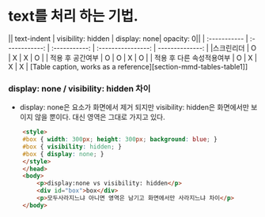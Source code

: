 # text를 처리 하는 기법.

|| text-indent  | visibility: hidden | display: none| opacity: 0||
| :----------- | :------------: | :-----------: | :----------------: | --------------: |
|스크린리더 | O          | X         |  X          | O               |
| 적용 후 공간여부 | O     | O               | X               | O               |
| 적용 후 다른 속성적용여부  | O     | X               | X               | X               |
[Table caption, works as a reference][section-mmd-tables-table1]]


### display: none / visibility: hidden 차이
- display: none은 요소가 화면에서 제거 되지만
visibility: hidden은 화면에서만 보이지 않을 뿐이다.
대신 영역은 그대로 가지고 있다.

```html
	<style>
	#box { width: 300px; height: 300px; background: blue; }
	#box { visibility: hidden; }
	#box { display: none; }
	</style>
	</head>
	<body>
		<p>display:none vs visibility: hidden</p>
		<div id="box">box</div>
		<p>모두사라지느냐 아니면 영역은 남기고 화면에서만 사라지느냐 차이</p>
	</body>
```